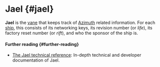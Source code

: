 # Jael {#jael}

**Jael** is the [vane](vane.md) that keeps track of [Azimuth](azimuth.md) related information. For each [ship](ship.md), this consists of its networking keys, its revision number (or _life_), its factory reset number (or _rift_), and who the sponsor of the ship is.

#### Further reading {#further-reading}

- [The Jael technical reference](../system/kernel/jael): In-depth technical and developer documentation of Jael.
